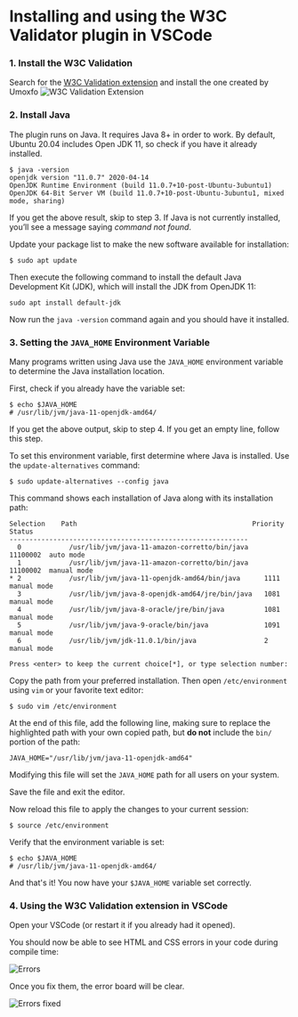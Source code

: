 # Installing and using the W3C Validator plugin in VSCode

### 1. Install the W3C Validation
Search for the [W3C Validation extension](https://marketplace.visualstudio.com/items?itemName=Umoxfo.vscode-w3cvalidation) and install the one created by Umoxfo
![W3C Validation Extension](https://i.imgur.com/6VTZve5.png)

### 2. Install Java
The plugin runs on Java. It requires Java 8+ in order to work.
By default, Ubuntu 20.04 includes Open JDK 11, so check if you have it already installed.

```shell
$ java -version
openjdk version "11.0.7" 2020-04-14
OpenJDK Runtime Environment (build 11.0.7+10-post-Ubuntu-3ubuntu1)
OpenJDK 64-Bit Server VM (build 11.0.7+10-post-Ubuntu-3ubuntu1, mixed mode, sharing)
```
If you get the above result, skip to step 3. If Java is not currently installed, you’ll see a message saying *command not found*. 

Update your package list to make the new software available for installation:
```shell
$ sudo apt update
```
Then execute the following command to install the default Java Development Kit (JDK), which will install the JDK from OpenJDK 11:

```shell
sudo apt install default-jdk
```

Now run the `java -version` command again and you should have it installed.

### 3. Setting the  `JAVA_HOME`  Environment Variable
Many programs written using Java use the  `JAVA_HOME`  environment variable to determine the Java installation location.

First, check if you already have the variable set:
```shell
$ echo $JAVA_HOME
# /usr/lib/jvm/java-11-openjdk-amd64/
```
If you get the above output, skip to step 4. If you get an empty line, follow this step.

To set this environment variable, first determine where Java is installed. Use the  `update-alternatives`  command:

```shell
$ sudo update-alternatives --config java
```
This command shows each installation of Java along with its installation path:
```shell
Selection    Path                                            Priority   Status
------------------------------------------------------------
  0            /usr/lib/jvm/java-11-amazon-corretto/bin/java    11100002  auto mode
  1            /usr/lib/jvm/java-11-amazon-corretto/bin/java    11100002  manual mode
* 2            /usr/lib/jvm/java-11-openjdk-amd64/bin/java      1111      manual mode
  3            /usr/lib/jvm/java-8-openjdk-amd64/jre/bin/java   1081      manual mode
  4            /usr/lib/jvm/java-8-oracle/jre/bin/java          1081      manual mode
  5            /usr/lib/jvm/java-9-oracle/bin/java              1091      manual mode
  6            /usr/lib/jvm/jdk-11.0.1/bin/java                 2         manual mode

Press <enter> to keep the current choice[*], or type selection number: 
```
Copy the path from your preferred installation. Then open `/etc/environment` using `vim` or your favorite text editor:

```shell
$ sudo vim /etc/environment
```
At the end of this file, add the following line, making sure to replace the highlighted path with your own copied path, but **do not** include the `bin/` portion of the path:

```
JAVA_HOME="/usr/lib/jvm/java-11-openjdk-amd64"
```
Modifying this file will set the  `JAVA_HOME`  path for all users on your system.

Save the file and exit the editor.

Now reload this file to apply the changes to your current session:

```shell
$ source /etc/environment
```
Verify that the environment variable is set:
```shell
$ echo $JAVA_HOME
# /usr/lib/jvm/java-11-openjdk-amd64/
```
And that's it! You now have your `$JAVA_HOME` variable set correctly.

### 4. Using the W3C Validation extension in VSCode

Open your VSCode (or restart it if you already had it opened).

You should now be able to see HTML and CSS errors in your code during compile time:

![Errors](https://i.imgur.com/dJl0cg2.png)

Once you fix them, the error board will be clear.

![Errors fixed](https://i.imgur.com/IaAlzqa.png)
